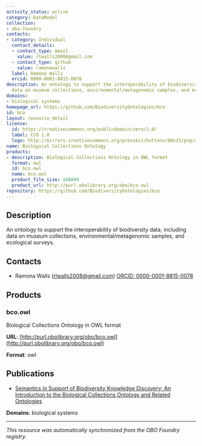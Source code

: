 ```yaml
---
activity_status: active
category: DataModel
collection:
- obo-foundry
contacts:
- category: Individual
  contact_details:
  - contact_type: email
    value: rlwalls2008@gmail.com
  - contact_type: github
    value: ramonawalls
  label: Ramona Walls
  orcid: 0000-0001-8815-0078
description: An ontology to support the interoperability of biodiversity data, including
  data on museum collections, environmental/metagenomic samples, and ecological surveys.
domains:
- biological systems
homepage_url: https://github.com/BiodiversityOntologies/bco
id: bco
layout: resource_detail
license:
  id: https://creativecommons.org/publicdomain/zero/1.0/
  label: CC0 1.0
  logo: http://mirrors.creativecommons.org/presskit/buttons/80x15/png/cc-zero.png
name: Biological Collections Ontology
products:
- description: Biological Collections Ontology in OWL format
  format: owl
  id: bco.owl
  name: bco.owl
  product_file_size: 108849
  product_url: http://purl.obolibrary.org/obo/bco.owl
repository: https://github.com/BiodiversityOntologies/bco
---
```

## Description

An ontology to support the interoperability of biodiversity data, including data on museum collections, environmental/metagenomic samples, and ecological surveys.

## Contacts

- Ramona Walls (rlwalls2008@gmail.com) [ORCID: 0000-0001-8815-0078](https://orcid.org/0000-0001-8815-0078)

## Products

### bco.owl

Biological Collections Ontology in OWL format

**URL**: [http://purl.obolibrary.org/obo/bco.owl](http://purl.obolibrary.org/obo/bco.owl)

**Format**: owl

## Publications

- [Semantics in Support of Biodiversity Knowledge Discovery: An Introduction to the Biological Collections Ontology and Related Ontologies](https://doi.org/10.1371/journal.pone.0089606)

**Domains**: biological systems

---

*This resource was automatically synchronized from the OBO Foundry registry.*